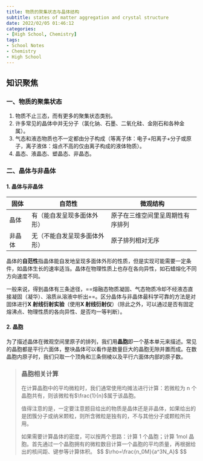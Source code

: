 ```yaml
---
title: 物质的聚集状态与晶体结构
subtitle: states of matter aggregation and crystal structure
date: 2022/02/05 01:46:12
categories:
- [High School, Chemistry]
tags:
- School Notes
- Chemistry
- High School
---
```


## 知识聚焦

### 一、物质的聚集状态

1. 物质不止三态，而有更多的聚集状态类别。
2. 许多常见的晶体中并无分子（氯化钠、石墨、二氧化硅、金刚石和各种金属）。
3. 气态和液态物质也不一定都由分子构成（等离子体：电子+阳离子+分子或原子，离子液体：熔点不高的仅由离子构成的液体物质）。
4. 晶态、液晶态、塑晶态、非晶态。

### 二、晶体与非晶体

#### 1. 晶体与非晶体

| 固体   | 自范性                       | 微观结构                         |
| ------ | ---------------------------- | -------------------------------- |
| 晶体   | 有（能自发呈现多面体外形）   | 原子在三维空间里呈周期性有序排列 |
| 非晶体 | 无（不能自发呈现多面体外形） | 原子排列相对无序                 |

晶体的**自范性**指晶体能自发地呈现多面体外形的性质，但是实现可能需要一定条件，如晶体生长的速率适当。晶体在物理性质上也存在各向异性，如石蜡熔化不同方向速度不同。

一般来说，得到晶体有三条途径，==熔融态物质凝固、气态物质冷却不经液态直接凝固（凝华）、溶质从溶液中析出==。区分晶体与非晶体最科学可靠的方法是对固体进行**X 射线衍射实验**（使用**X 射线衍射仪**）（除此之外，可以通过是否有固定熔沸点、物理性质的各向异性、是否均一等判断）。

#### 2. 晶胞

为了描述晶体在微观空间里原子的排列，我们用**晶胞**即一个基本单元来描述。常见的晶胞都是平行六面体，整块晶体可以看作是数量巨大的晶胞无隙并置而成。在数晶胞内原子时，我们只取一个顶角和三条侧棱以及平行六面体内部的原子数。

> ### 晶胞相关计算
>
> 在计算晶胞中的平均微粒时，我们通常使用均摊法进行计算：若微粒为 n 个晶胞共有，则该微粒有$\frac{1}{n}$属于该晶胞。
>
> 值得注意的是，一定要注意题目给出的物质是晶体还是非晶体，如果给出的是团簇分子或纳米颗粒，则所含微粒是独有的，不与其他分子或颗粒所共用。
>
> 如果需要计算晶体的密度，可以按两个思路：计算 1 个晶胞；计算 1mol 晶胞。首先通过一个晶胞拥有的微粒数目计算一个晶胞的平均质量，再根据给出的核间距、键参等计算体积。
> $$
> $\rho=\frac{n_0M}{a^3N_A}$
> $$
